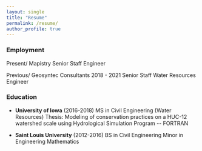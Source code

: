 ```yaml
---
layout: single
title: "Resume"
permalink: /resume/
author_profile: true
---
```


### Employment

Present/
Mapistry
Senior Staff Engineer

Previous/
Geosyntec Consultants
2018 - 2021
Senior Staff Water Resources Engineer 

### Education

- **University of Iowa** (2016-2018)
  MS in Civil Engineering (Water Resources)
  Thesis: Modeling of conservation practices on a HUC-12 watershed scale using Hydrological Simulation Program -- FORTRAN

- **Saint Louis University** (2012-2016)
  BS in Civil Engineering
  Minor in Engineering Mathematics


